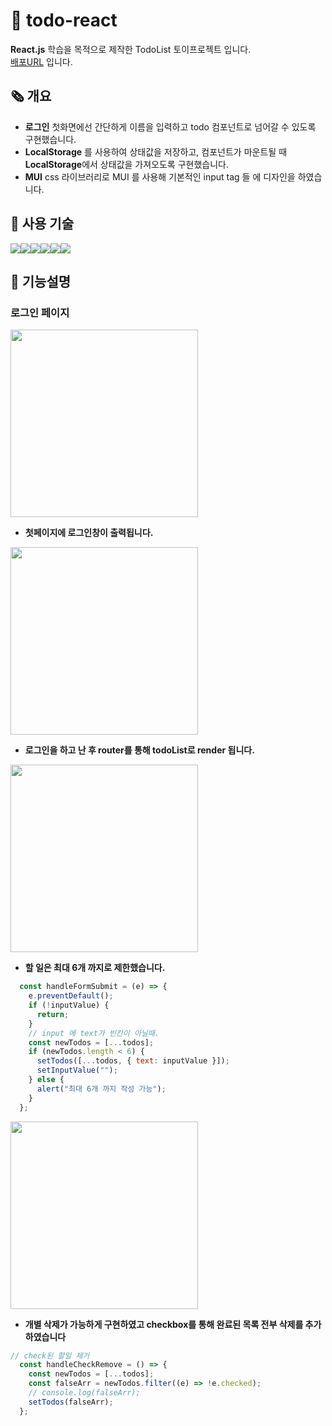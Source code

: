 # 📝 todo-react

**React.js** 학습을 목적으로 제작한 TodoList 토이프로젝트 입니다. <br>
<a href="https://gorhf9397.github.io/todo-react/">배포URL</a> 입니다.

## 🗞️ 개요

- **로그인** 첫화면에선 간단하게 이름을 입력하고 todo 컴포넌트로 넘어갈 수 있도록 구현했습니다.
- **LocalStorage** 를 사용하여 상태값을 저장하고, 컴포넌트가 마운트될 때 <br> **LocalStorage**에서 상태값을 가져오도록 구현했습니다.
- **MUI** css 라이브러리로 MUI 를 사용해 기본적인 input tag 들 에 디자인을 하였습니다.

## 🔧 사용 기술
<img src="https://img.shields.io/badge/React-61DAFB?style=for-the-badge&logo=React&logoColor=black"/><img src="https://img.shields.io/badge/ReactHookForm-EC5990?style=for-the-badge&logo=ReactHookForm&logoColor=black"/><img src="https://img.shields.io/badge/React Router-CA4245?style=for-the-badge&logo=React Router&logoColor=black"/><img src="https://img.shields.io/badge/JavaScript-F7DF1E?style=for-the-badge&logo=JavaScript&logoColor=black"/><img src="https://img.shields.io/badge/CSS3-1572B6?style=for-the-badge&logo=CSS3&logoColor=black"/><img src="https://img.shields.io/badge/MUI-007FFF?style=for-the-badge&logo=MUI&logoColor=black"/>

## 📌 기능설명

### 로그인 페이지

<img src="https://user-images.githubusercontent.com/108771927/220026574-d39eae35-6588-4a5c-aa87-06f626934fc2.JPG" width="300" height="300"/> <br>
- **첫페이지에 로그인창이 출력됩니다.**

<img src="https://user-images.githubusercontent.com/108771927/220026585-16e4f0e8-bedd-4492-b5a8-0562587b9e6a.JPG" width="300" height="300"/> <br>
- **로그인을 하고 난 후 router를 통해 todoList로 render 됩니다.**

<img src="https://user-images.githubusercontent.com/108771927/220031446-593a260a-c394-4c60-b6c6-e1d2e6b492ee.JPG" width="300" height="300"/> <br>

- **할 일은 최대 6개 까지로 제한했습니다.**

```JavaScript 
  const handleFormSubmit = (e) => {
    e.preventDefault();
    if (!inputValue) {
      return;
    }
    // input 에 text가 빈칸이 아닐때.
    const newTodos = [...todos];
    if (newTodos.length < 6) {
      setTodos([...todos, { text: inputValue }]);
      setInputValue("");
    } else {
      alert("최대 6개 까지 작성 가능");
    }
  };
```

<img src="https://user-images.githubusercontent.com/108771927/220031754-d48fa9a8-a82c-4198-81a4-7382025f366b.JPG" width="300" height="300"/>

- **개별 삭제가 가능하게 구현하였고 checkbox를 통해 완료된 목록 전부 삭제를 추가하였습니다**

```JavaScript
// check된 할일 제거
  const handleCheckRemove = () => {
    const newTodos = [...todos];
    const falseArr = newTodos.filter((e) => !e.checked);
    // console.log(falseArr);
    setTodos(falseArr);
  };
```
